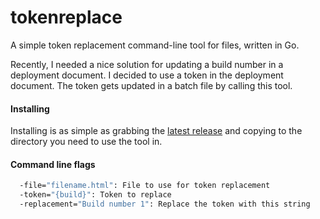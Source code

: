 # tokenreplace
A simple token replacement command-line tool for files, written in Go.  

Recently, I needed a nice solution for updating a build number in a deployment document.  I decided to use a token in the deployment document.  The token gets updated in a batch file by calling this tool.

#### Installing
Installing is as simple as grabbing the [latest release](https://github.com/danesparza/tokenreplace/releases) and copying to the directory you need to use the tool in.

#### Command line flags
```sh
  -file="filename.html": File to use for token replacement
  -token="{build}": Token to replace
  -replacement="Build number 1": Replace the token with this string
```
